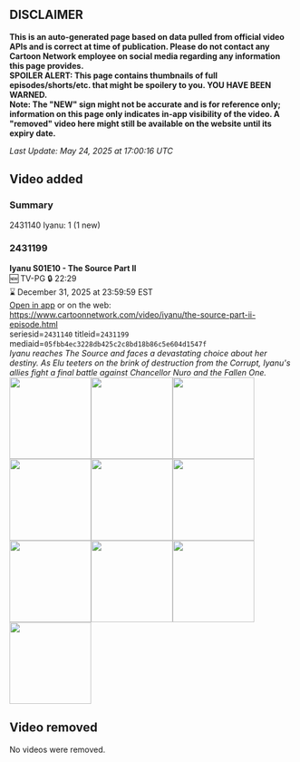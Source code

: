 ## DISCLAIMER
**This is an auto-generated page based on data pulled from official video APIs and is correct at time of publication. Please do not contact any Cartoon Network employee on social media regarding any information this page provides.**  
**SPOILER ALERT: This page contains thumbnails of full episodes/shorts/etc. that might be spoilery to you. YOU HAVE BEEN WARNED.**  
**Note: The "NEW" sign might not be accurate and is for reference only; information on this page only indicates in-app visibility of the video. A "removed" video here might still be available on the website until its expiry date.**  

_Last Update: May 24, 2025 at 17:00:16 UTC_
## Video added
### Summary
2431140 Iyanu: 1 (1 new)  
### 2431199
**Iyanu S01E10 - The Source Part II**  
🆕 TV-PG 🔒 22:29  
⌛ December 31, 2025 at 23:59:59 EST  
[Open in app](https://cnvideo.sercomkc.org/redirector.html?type=cnapp&seriesid=2431140&titleid=2431199&mediaid=05fbb4ec3228db425c2c8bd18b86c5e604d1547f) or on the web: https://www.cartoonnetwork.com/video/iyanu/the-source-part-ii-episode.html  
seriesid=`2431140` titleid=`2431199` mediaid=`05fbb4ec3228db425c2c8bd18b86c5e604d1547f`  
_Iyanu reaches The Source and faces a devastating choice about her destiny. As Elu teeters on the brink of destruction from the Corrupt, Iyanu's allies fight a final battle against Chancellor Nuro and the Fallen One._  
<a href="https://s3.amazonaws.com/cartoonorchestrator/2431199_001_1280x720.jpg"><img src="https://s3.amazonaws.com/cartoonorchestrator/2431199_001_640x360.jpg" height="144px" /></a><a href="https://s3.amazonaws.com/cartoonorchestrator/2431199_002_1280x720.jpg"><img src="https://s3.amazonaws.com/cartoonorchestrator/2431199_002_640x360.jpg" height="144px" /></a><a href="https://s3.amazonaws.com/cartoonorchestrator/2431199_003_1280x720.jpg"><img src="https://s3.amazonaws.com/cartoonorchestrator/2431199_003_640x360.jpg" height="144px" /></a><a href="https://s3.amazonaws.com/cartoonorchestrator/2431199_004_1280x720.jpg"><img src="https://s3.amazonaws.com/cartoonorchestrator/2431199_004_640x360.jpg" height="144px" /></a><a href="https://s3.amazonaws.com/cartoonorchestrator/2431199_005_1280x720.jpg"><img src="https://s3.amazonaws.com/cartoonorchestrator/2431199_005_640x360.jpg" height="144px" /></a><a href="https://s3.amazonaws.com/cartoonorchestrator/2431199_006_1280x720.jpg"><img src="https://s3.amazonaws.com/cartoonorchestrator/2431199_006_640x360.jpg" height="144px" /></a><a href="https://s3.amazonaws.com/cartoonorchestrator/2431199_007_1280x720.jpg"><img src="https://s3.amazonaws.com/cartoonorchestrator/2431199_007_640x360.jpg" height="144px" /></a><a href="https://s3.amazonaws.com/cartoonorchestrator/2431199_008_1280x720.jpg"><img src="https://s3.amazonaws.com/cartoonorchestrator/2431199_008_640x360.jpg" height="144px" /></a><a href="https://s3.amazonaws.com/cartoonorchestrator/2431199_009_1280x720.jpg"><img src="https://s3.amazonaws.com/cartoonorchestrator/2431199_009_640x360.jpg" height="144px" /></a><a href="https://s3.amazonaws.com/cartoonorchestrator/2431199_010_1280x720.jpg"><img src="https://s3.amazonaws.com/cartoonorchestrator/2431199_010_640x360.jpg" height="144px" /></a>
## Video removed
No videos were removed.  
